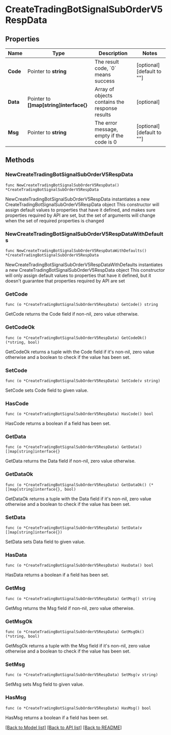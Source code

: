 # CreateTradingBotSignalSubOrderV5RespData

## Properties

Name | Type | Description | Notes
------------ | ------------- | ------------- | -------------
**Code** | Pointer to **string** | The result code, &#x60;0&#x60; means success | [optional] [default to ""]
**Data** | Pointer to **[]map[string]interface{}** | Array of objects contains the response results | [optional] 
**Msg** | Pointer to **string** | The error message, empty if the code is 0 | [optional] [default to ""]

## Methods

### NewCreateTradingBotSignalSubOrderV5RespData

`func NewCreateTradingBotSignalSubOrderV5RespData() *CreateTradingBotSignalSubOrderV5RespData`

NewCreateTradingBotSignalSubOrderV5RespData instantiates a new CreateTradingBotSignalSubOrderV5RespData object
This constructor will assign default values to properties that have it defined,
and makes sure properties required by API are set, but the set of arguments
will change when the set of required properties is changed

### NewCreateTradingBotSignalSubOrderV5RespDataWithDefaults

`func NewCreateTradingBotSignalSubOrderV5RespDataWithDefaults() *CreateTradingBotSignalSubOrderV5RespData`

NewCreateTradingBotSignalSubOrderV5RespDataWithDefaults instantiates a new CreateTradingBotSignalSubOrderV5RespData object
This constructor will only assign default values to properties that have it defined,
but it doesn't guarantee that properties required by API are set

### GetCode

`func (o *CreateTradingBotSignalSubOrderV5RespData) GetCode() string`

GetCode returns the Code field if non-nil, zero value otherwise.

### GetCodeOk

`func (o *CreateTradingBotSignalSubOrderV5RespData) GetCodeOk() (*string, bool)`

GetCodeOk returns a tuple with the Code field if it's non-nil, zero value otherwise
and a boolean to check if the value has been set.

### SetCode

`func (o *CreateTradingBotSignalSubOrderV5RespData) SetCode(v string)`

SetCode sets Code field to given value.

### HasCode

`func (o *CreateTradingBotSignalSubOrderV5RespData) HasCode() bool`

HasCode returns a boolean if a field has been set.

### GetData

`func (o *CreateTradingBotSignalSubOrderV5RespData) GetData() []map[string]interface{}`

GetData returns the Data field if non-nil, zero value otherwise.

### GetDataOk

`func (o *CreateTradingBotSignalSubOrderV5RespData) GetDataOk() (*[]map[string]interface{}, bool)`

GetDataOk returns a tuple with the Data field if it's non-nil, zero value otherwise
and a boolean to check if the value has been set.

### SetData

`func (o *CreateTradingBotSignalSubOrderV5RespData) SetData(v []map[string]interface{})`

SetData sets Data field to given value.

### HasData

`func (o *CreateTradingBotSignalSubOrderV5RespData) HasData() bool`

HasData returns a boolean if a field has been set.

### GetMsg

`func (o *CreateTradingBotSignalSubOrderV5RespData) GetMsg() string`

GetMsg returns the Msg field if non-nil, zero value otherwise.

### GetMsgOk

`func (o *CreateTradingBotSignalSubOrderV5RespData) GetMsgOk() (*string, bool)`

GetMsgOk returns a tuple with the Msg field if it's non-nil, zero value otherwise
and a boolean to check if the value has been set.

### SetMsg

`func (o *CreateTradingBotSignalSubOrderV5RespData) SetMsg(v string)`

SetMsg sets Msg field to given value.

### HasMsg

`func (o *CreateTradingBotSignalSubOrderV5RespData) HasMsg() bool`

HasMsg returns a boolean if a field has been set.


[[Back to Model list]](../README.md#documentation-for-models) [[Back to API list]](../README.md#documentation-for-api-endpoints) [[Back to README]](../README.md)


